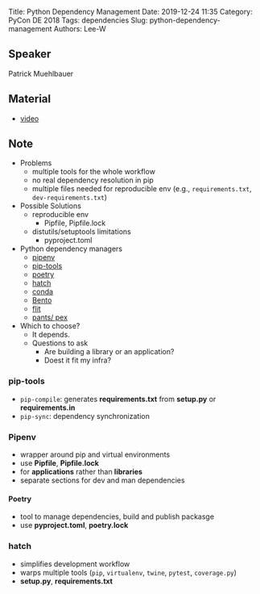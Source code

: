 Title: Python Dependency Management
Date: 2019-12-24 11:35
Category: PyCon DE 2018
Tags: dependencies
Slug: python-dependency-management
Authors: Lee-W

## Speaker
Patrick Muehlbauer

## Material
* [video](https://www.youtube.com/watch?v=pA4XriRWVxQ)

## Note
* Problems
    * multiple tools for the whole workflow
    * no real dependency resolution in pip
    * multiple files needed for reproducible env (e.g., `requirements.txt`, `dev-requirements.txt`)
* Possible Solutions
    * reproducible env
        * Pipfile, Pipfile.lock
    * distutils/setuptools limitations
        * pyproject.toml
* Python dependency managers
    * [pipenv](https://pipenv.kennethreitz.org/en/latest/)
    * [pip-tools](https://www.google.com/search?q=pip+tools&oq=pip+tools&aqs=chrome..69i57j0l7.1384j0j1&sourceid=chrome&ie=UTF-8)
    * [poetry](https://python-poetry.org/)
    * [hatch](https://github.com/ofek/hatch)
    * [conda](https://docs.conda.io/en/latest/)
    * [Bento](https://cournape.github.io/Bento/)
    * [flit](https://github.com/takluyver/flit)
    * [pants/ pex](https://www.pantsbuild.org/pex.html)
* Which to choose?
    * It depends.
    * Questions to ask
        * Are building a library or an application?
        * Doest it fit my infra?

### pip-tools
* `pip-compile`: generates **requirements.txt** from **setup.py** or **requirements.in**
* `pip-sync`: dependency synchronization

### Pipenv
* wrapper around pip and virtual environments
* use **Pipfile**, **Pipfile.lock**
* for **applications** rather than **libraries**
* separate sections for dev and man dependencies

#### Poetry
* tool to manage dependencies, build and publish packasge
* use **pyproject.toml**, **poetry.lock**

### hatch
* simplifies development workflow
* warps multiple tools (`pip`, `virtualenv`, `twine`, `pytest`, `coverage.py`)
* **setup.py**, **requirements.txt**
